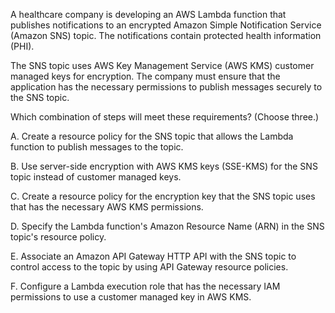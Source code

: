 A healthcare company is developing an AWS Lambda function that publishes notifications to an encrypted Amazon Simple Notification Service (Amazon SNS) topic. The notifications contain protected health information (PHI).

The SNS topic uses AWS Key Management Service (AWS KMS) customer managed keys for encryption. The company must ensure that the application has the necessary permissions to publish messages securely to the SNS topic.

Which combination of steps will meet these requirements? (Choose three.)

A. Create a resource policy for the SNS topic that allows the Lambda function to publish messages to the topic.

B. Use server-side encryption with AWS KMS keys (SSE-KMS) for the SNS topic instead of customer managed keys.

C. Create a resource policy for the encryption key that the SNS topic uses that has the necessary AWS KMS permissions.

D. Specify the Lambda function's Amazon Resource Name (ARN) in the SNS topic's resource policy.

E. Associate an Amazon API Gateway HTTP API with the SNS topic to control access to the topic by using API Gateway resource policies.

F. Configure a Lambda execution role that has the necessary IAM permissions to use a customer managed key in AWS KMS.
